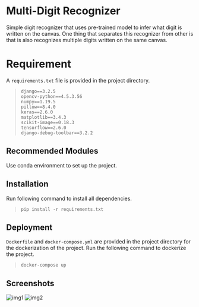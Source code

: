 ﻿# Multi-Digit Recognizer

Simple digit recognizer that uses pre-trained model to infer what digit is written on the canvas. One thing that separates this recognizer from other is that is also recognizes multiple digits written on the same canvas.


# Requirement

A `requirements.txt` file is provided in the project directory. 

>     django==3.2.5  
>     opencv-python==4.5.3.56  
>     numpy==1.19.5  
>     pillow==8.4.0  
>     keras==2.6.0  
>     matplotlib==3.4.3  
>     scikit-image==0.18.3  
>     tensorflow==2.6.0  
>     django-debug-toolbar==3.2.2

 

## Recommended Modules

Use conda environment to set up the project.

## Installation

Run following command to install all dependencies.

> `pip install -r requirements.txt`

## Deployment
`Dockerfile` and  `docker-compose.yml` are provided in the project directory for the dockerization of the project.
Run the following command to dockerize the project.

> `docker-compose up`


## Screenshots
![img1](https://github.com/RamishSiddiqui/Multi-Digit-Recognizer/tree/main/screenshots/img1.jpeg?raw=true)
![img2](https://github.com/RamishSiddiqui/Multi-Digit-Recognizer/tree/main/screenshots/img2.jpeg?raw=true)

